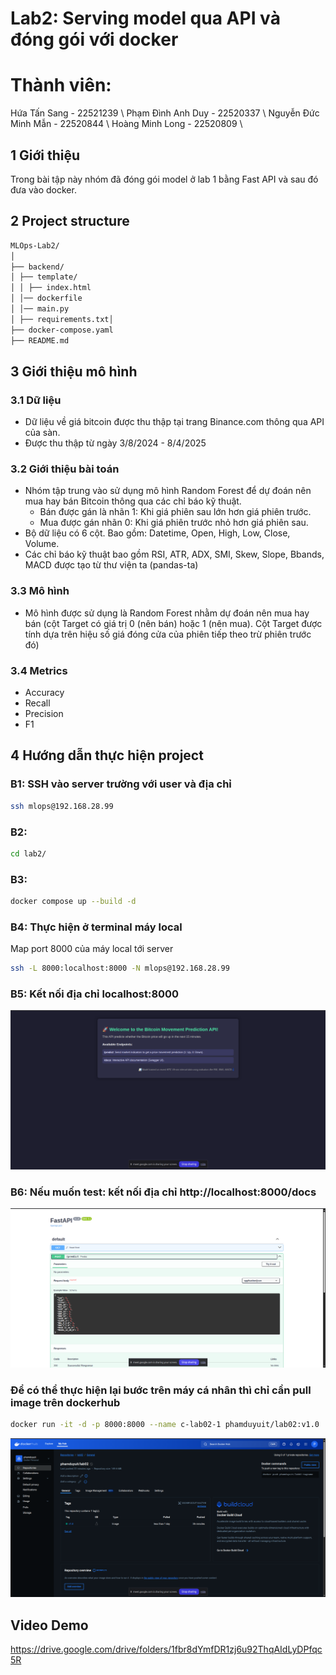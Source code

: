 # Lab2: Serving model qua API và đóng gói với docker

# Thành viên: 
Hứa Tấn Sang \- 22521239 \\
Phạm Đình Anh Duy \- 22520337 \\
Nguyễn Đức Minh Mẫn \- 22520844 \\
Hoàng Minh Long \- 22520809 \\
## 1 Giới thiệu
Trong bài tập này nhóm đã đóng gói model ở lab 1 bằng Fast API và sau đó đưa vào docker.

## 2 Project structure
```bash
MLOps-Lab2/
│
├── backend/
│ ├── template/
│ │ ├── index.html
│ │── dockerfile
│ │── main.py
│ ├── requirements.txt│
├── docker-compose.yaml
├── README.md
```
## 3 Giới thiệu mô hình 
### 3.1 Dữ liệu 
- Dữ liệu về giá bitcoin được thu thập tại trang Binance.com thông qua API của sàn. 
- Được thu thập từ ngày 3/8/2024 - 8/4/2025 

### 3.2 Giới thiệu bài toán 
- Nhóm tập trung vào sử dụng mô hình Random Forest để dự đoán nên mua hay bán Bitcoin thông qua các chỉ báo kỹ thuật.  
	+ Bán được gán là nhãn 1: Khi giá phiên sau lớn hơn giá phiên trước. 
	+ Mua được gán nhãn 0: Khi giá phiên trước nhỏ hơn giá phiên sau.  
- Bộ dữ liệu có 6 cột. Bao gồm: Datetime, Open, High, Low, Close, Volume. 
- Các chỉ báo kỹ thuật bao gồm RSI, ATR, ADX, SMI, Skew, Slope, Bbands, MACD được tạo từ thư viện ta (pandas-ta)  

### 3.3 Mô hình 
- Mô hình được sử dụng là Random Forest nhằm dự đoán nên mua hay bán (cột Target có giá trị 0 (nên bán) hoặc 1 (nên mua). Cột Target được tính dựa trên hiệu số giá đóng cửa của phiên tiếp theo trừ phiên trước đó)

### 3.4 Metrics  
- Accuracy 
- Recall 
- Precision 
- F1 

## 4 Hướng dẫn thực hiện project

### B1: SSH vào server trường với user và địa chỉ  
```bash
ssh mlops@192.168.28.99
```

### B2: 
```bash
cd lab2/
```

### B3: 
```bash
docker compose up --build -d
```

### B4: Thực hiện ở terminal máy local
Map port 8000 của máy local tới server

```bash
ssh -L 8000:localhost:8000 -N mlops@192.168.28.99
```

### B5: Kết nối địa chỉ localhost:8000
![Pipeline](b5.png)

### B6: Nếu muốn test: kết nối địa chỉ http://localhost:8000/docs
![B6](b6.png)

### Để có thể thực hiện lại bước trên máy cá nhân thì chỉ cần pull image trên dockerhub
```bash
docker run -it -d -p 8000:8000 --name c-lab02-1 phamduyuit/lab02:v1.0
```
![image](abc.png)

## Video Demo
https://drive.google.com/drive/folders/1fbr8dYmfDR1zj6u92ThqAIdLyDPfqc5R
